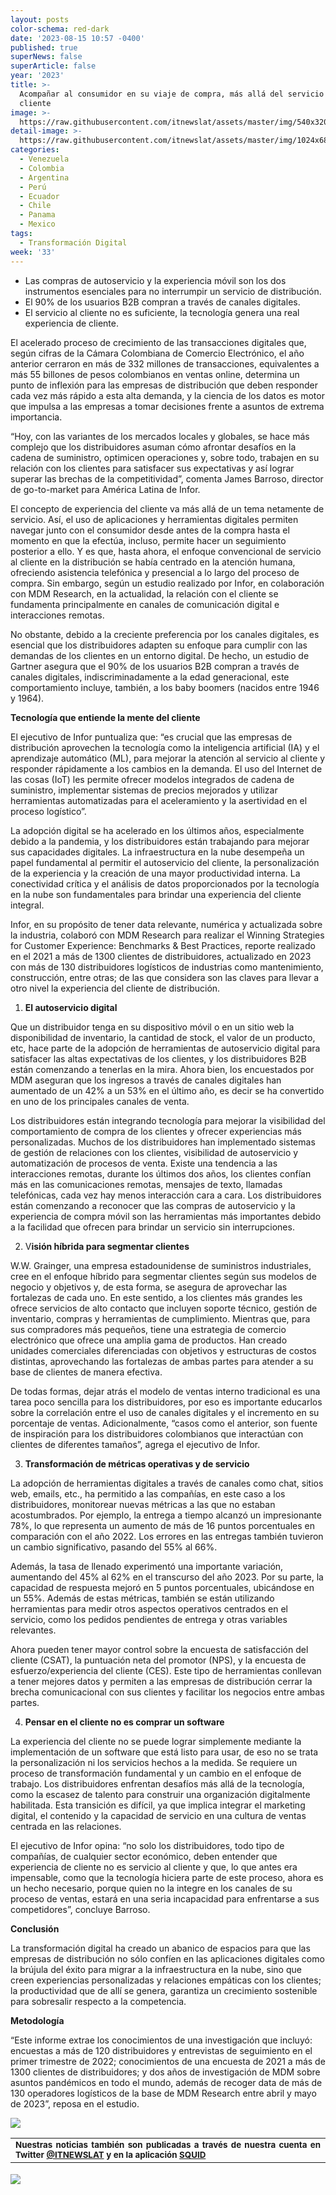 ```yaml
---
layout: posts
color-schema: red-dark
date: '2023-08-15 10:57 -0400'
published: true
superNews: false
superArticle: false
year: '2023'
title: >-
  Acompañar al consumidor en su viaje de compra, más allá del servicio al
  cliente
image: >-
  https://raw.githubusercontent.com/itnewslat/assets/master/img/540x320/Clientes-Satisfechos-p.jpg
detail-image: >-
  https://raw.githubusercontent.com/itnewslat/assets/master/img/1024x680/Clientes-Satisfechos-g.jpg
categories:
  - Venezuela
  - Colombia
  - Argentina
  - Perú
  - Ecuador
  - Chile
  - Panama
  - Mexico
tags:
  - Transformación Digital
week: '33'
---
```

- Las compras de autoservicio y la experiencia móvil son los dos instrumentos esenciales para no interrumpir un servicio de distribución.
- El 90% de los usuarios B2B compran a través de canales digitales.
- El servicio al cliente no es suficiente, la tecnología genera una real experiencia de cliente.

El acelerado proceso de crecimiento de las transacciones digitales que, según cifras de la Cámara Colombiana de Comercio Electrónico, el año anterior cerraron en más de 332 millones de transacciones, equivalentes a más 55 billones de pesos colombianos en ventas online, determina un punto de inflexión para las empresas de distribución que deben responder cada vez más rápido a esta alta demanda, y la ciencia de los datos es motor que impulsa a las empresas a tomar decisiones frente a asuntos de extrema importancia.

“Hoy, con las variantes de los mercados locales y globales, se hace más complejo que los distribuidores asuman cómo afrontar desafíos en la cadena de suministro, optimicen operaciones y, sobre todo, trabajen en su relación con los clientes para satisfacer sus expectativas y así lograr superar las brechas de la competitividad”, comenta James Barroso, director de go-to-market para América Latina de Infor.

El concepto de experiencia del cliente va más allá de un tema netamente de servicio. Así, el uso de aplicaciones y herramientas digitales permiten navegar junto con el consumidor desde antes de la compra hasta el momento en que la efectúa, incluso, permite hacer un seguimiento posterior a ello. Y es que, hasta ahora, el enfoque convencional de servicio al cliente en la distribución se había centrado en la atención humana, ofreciendo asistencia telefónica y presencial a lo largo del proceso de compra. Sin embargo, según un estudio realizado por Infor, en colaboración con MDM Research, en la actualidad, la relación con el cliente se fundamenta principalmente en canales de comunicación digital e interacciones remotas.

No obstante, debido a la creciente preferencia por los canales digitales, es esencial que los distribuidores adapten su enfoque para cumplir con las demandas de los clientes en un entorno digital. De hecho, un estudio de Gartner asegura que el 90% de los usuarios B2B compran a través de canales digitales, indiscriminadamente a la edad generacional, este comportamiento incluye, también, a los baby boomers (nacidos entre 1946 y 1964).

**Tecnología que entiende la mente del cliente**

El ejecutivo de Infor puntualiza que: “es crucial que las empresas de distribución aprovechen la tecnología como la inteligencia artificial (IA) y el aprendizaje automático (ML), para mejorar la atención al servicio al cliente y responder rápidamente a los cambios en la demanda. El uso del Internet de las cosas (IoT) les permite ofrecer modelos integrados de cadena de suministro, implementar sistemas de precios mejorados y utilizar herramientas automatizadas para el aceleramiento y la asertividad en el proceso logístico”.

La adopción digital se ha acelerado en los últimos años, especialmente debido a la pandemia, y los distribuidores están trabajando para mejorar sus capacidades digitales. La infraestructura en la nube desempeña un papel fundamental al permitir el autoservicio del cliente, la personalización de la experiencia y la creación de una mayor productividad interna. La conectividad crítica y el análisis de datos proporcionados por la tecnología en la nube son fundamentales para brindar una experiencia del cliente integral.

Infor, en su propósito de tener data relevante, numérica y actualizada sobre la industria, colaboró con MDM Research para realizar el Winning Strategies for Customer Experience: Benchmarks & Best Practices, reporte realizado en el 2021 a más de 1300 clientes de distribuidores, actualizado en 2023 con más de 130 distribuidores logísticos de industrias como mantenimiento, construcción, entre otras; de las que considera son las claves para llevar a otro nivel la experiencia del cliente de distribución. 

1.    **El autoservicio digital**

Que un distribuidor tenga en su dispositivo móvil o en un sitio web la disponibilidad de inventario, la cantidad de stock, el valor de un producto, etc, hace parte de la adopción de herramientas de autoservicio digital para satisfacer las altas expectativas de los clientes, y los distribuidores B2B están comenzando a tenerlas en la mira. Ahora bien, los encuestados por MDM aseguran que los ingresos a través de canales digitales han aumentado de un 42% a un 53% en el último año, es decir se ha convertido en uno de los principales canales de venta.

Los distribuidores están integrando tecnología para mejorar la visibilidad del comportamiento de compra de los clientes y ofrecer experiencias más personalizadas. Muchos de los distribuidores han implementado sistemas de gestión de relaciones con los clientes, visibilidad de autoservicio y automatización de procesos de venta.
Existe una tendencia a las interacciones remotas, durante los últimos dos años, los clientes confían más en las comunicaciones remotas, mensajes de texto, llamadas telefónicas, cada vez hay menos interacción cara a cara. Los distribuidores están comenzando a reconocer que las compras de autoservicio y la experiencia de compra móvil son las herramientas más importantes debido a la facilidad que ofrecen para brindar un servicio sin interrupciones. 

2.    V**isión híbrida para segmentar clientes**

W.W. Grainger, una empresa estadounidense de suministros industriales, cree en el enfoque híbrido para segmentar clientes según sus modelos de negocio y objetivos y, de esta forma, se asegura de aprovechar las fortalezas de cada uno. En este sentido, a los clientes más grandes les ofrece servicios de alto contacto que incluyen soporte técnico, gestión de inventario, compras y herramientas de cumplimiento.  Mientras que, para sus compradores más pequeños, tiene una estrategia de comercio electrónico que ofrece una amplia gama de productos. Han creado unidades comerciales diferenciadas con objetivos y estructuras de costos distintas, aprovechando las fortalezas de ambas partes para atender a su base de clientes de manera efectiva.

De todas formas, dejar atrás el modelo de ventas interno tradicional es una tarea poco sencilla para los distribuidores, por eso es importante educarlos sobre la correlación entre el uso de canales digitales y el incremento en su porcentaje de ventas. Adicionalmente, “casos como el anterior, son fuente de inspiración para los distribuidores colombianos que interactúan con clientes de diferentes tamaños”, agrega el ejecutivo de Infor.

3. **Transformación de métricas operativas y de servicio**

La adopción de herramientas digitales a través de canales como chat, sitios web, emails, etc., ha permitido a las compañías, en este caso a los distribuidores, monitorear nuevas métricas a las que no estaban acostumbrados. Por ejemplo, la entrega a tiempo alcanzó un impresionante 78%, lo que representa un aumento de más de 16 puntos porcentuales en comparación con el año 2022. Los errores en las entregas también tuvieron un cambio significativo, pasando del 55% al 66%. 

Además, la tasa de llenado experimentó una importante variación, aumentando del 45% al 62% en el transcurso del año 2023. Por su parte, la capacidad de respuesta mejoró en 5 puntos porcentuales, ubicándose en un 55%. Además de estas métricas, también se están utilizando herramientas para medir otros aspectos operativos centrados en el servicio, como los pedidos pendientes de entrega y otras variables relevantes.

Ahora pueden tener mayor control sobre la encuesta de satisfacción del cliente (CSAT), la puntuación neta del promotor (NPS), y la encuesta de esfuerzo/experiencia del cliente (CES). Este tipo de herramientas conllevan a tener mejores datos y permiten a las empresas de distribución cerrar la brecha comunicacional con sus clientes y facilitar los negocios entre ambas partes. 

4. **Pensar en el cliente no es comprar un software**

La experiencia del cliente no se puede lograr simplemente mediante la implementación de un software que está listo para usar, de eso no se trata la personalización ni los servicios hechos a la medida. Se requiere un proceso de transformación fundamental y un cambio en el enfoque de trabajo. Los distribuidores enfrentan desafíos más allá de la tecnología, como la escasez de talento para construir una organización digitalmente habilitada. Esta transición es difícil, ya que implica integrar el marketing digital, el contenido y la capacidad de servicio en una cultura de ventas centrada en las relaciones.

El ejecutivo de Infor opina: “no solo los distribuidores, todo tipo de compañías, de cualquier sector económico, deben entender que experiencia de cliente no es servicio al cliente y que, lo que antes era impensable, como que la tecnología hiciera parte de este proceso, ahora es un hecho necesario, porque quien no la integre en los canales de su proceso de ventas, estará en una seria incapacidad para enfrentarse a sus competidores”, concluye Barroso.

**Conclusión**

La transformación digital ha creado un abanico de espacios para que las empresas de distribución no sólo confíen en las aplicaciones digitales como la brújula del éxito para migrar a la infraestructura en la nube, sino que creen experiencias personalizadas y  relaciones empáticas con los clientes; la productividad que de allí se genera, garantiza un crecimiento sostenible para sobresalir respecto a la competencia.

**Metodología**

“Este informe extrae los conocimientos de una investigación que incluyó: encuestas a más de 120 distribuidores y entrevistas de seguimiento en el primer trimestre de 2022; conocimientos de una encuesta de 2021 a más de 1300 clientes de distribuidores; y dos años de investigación de MDM sobre asuntos pandémicos en todo el mundo, además de recoger data de más de 130 operadores logísticos de la base de MDM Research entre abril y mayo de 2023”, reposa en el estudio.

![]({https://raw.githubusercontent.com/itnewslat/assets/master/img/540x320/Clientes-Satisfechos-p.jpg)

<table style="height: 42px;" width="569">
<tbody>
<tr>
<td style="text-align: justify;"><sub><strong>Nuestras noticias también son publicadas a través de nuestra cuenta en Twitter <a href="https://twitter.com/itnewslat?lang=es">@ITNEWSLAT</a> y en la aplicación <a href="https://squidapp.co/en/">SQUID</a></strong></sub></td>
</tr>
</tbody>
</table>

<img src="https://tracker.metricool.com/c3po.jpg?hash=56f88a41e39ab42c063cc51676587a04"/>